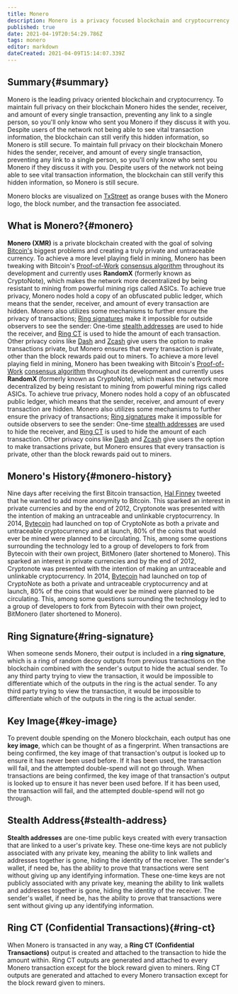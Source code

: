 ```yaml
---
title: Monero
description: Monero is a privacy focused blockchain and cryptocurrency.
published: true
date: 2021-04-19T20:54:29.786Z
tags: monero
editor: markdown
dateCreated: 2021-04-09T15:14:07.339Z
---
```


## Summary{#summary}

Monero is the leading privacy oriented blockchain and cryptocurrency. To maintain full privacy on their blockchain Monero hides the sender, receiver, and amount of every single transaction, preventing any link to a single person, so you'll only know who sent you Monero if they discuss it with you. Despite users of the network not being able to see vital transaction information, the blockchain can still verify this hidden information, so Monero is still secure. To maintain full privacy on their blockchain Monero hides the sender, receiver, and amount of every single transaction, preventing any link to a single person, so you'll only know who sent you Monero if they discuss it with you. Despite users of the network not being able to see vital transaction information, the blockchain can still verify this hidden information, so Monero is still secure.

Monero blocks are visualized on [TxStreet](https://www.txstreet.com) as orange buses with the Monero logo, the block number, and the transaction fee associated.

## What is Monero?{#monero}

**Monero (XMR)** is a private blockchain created with the goal of solving [Bitcoin's](/en/bitcoin) biggest problems and creating a truly private and untraceable currency. To achieve a more level playing field in mining, Monero has been tweaking with Bitcoin's [Proof-of-Work](/en/blockchain/consensus-algorithms/#proof-of-work) [consensus algorithm](/en/blockchain/consensus-algorithms) throughout its development and currently uses **RandomX** (formerly known as CryptoNote), which makes the network more decentralized by being resistant to mining from powerful mining rigs called ASICs. To achieve true privacy, Monero nodes hold a copy of an obfuscated public ledger, which means that the sender, receiver, and amount of every transaction are hidden. Monero also utilizes some mechanisms to further ensure the privacy of transactions; [Ring signatures](#ring-signature) make it impossible for outside observers to see the sender: One-time [stealth addresses](#stealth-address) are used to hide the receiver, and [Ring CT](#ring-ct) is used to hide the amount of each transaction. Other privacy coins like [Dash](https://www.dash.org/) and [Zcash](https://z.cash/) give users the option to make transactions private, but Monero ensures that every transaction is private, other than the block rewards paid out to miners. To achieve a more level playing field in mining, Monero has been tweaking with Bitcoin's [Proof-of-Work](/en/blockchain/consensus-algorithms/#proof-of-work) [consensus algorithm](/en/blockchain/consensus-algorithms) throughout its development and currently uses **RandomX** (formerly known as CryptoNote), which makes the network more decentralized by being resistant to mining from powerful mining rigs called ASICs. To achieve true privacy, Monero nodes hold a copy of an obfuscated public ledger, which means that the sender, receiver, and amount of every transaction are hidden. Monero also utilizes some mechanisms to further ensure the privacy of transactions; [Ring signatures](#ring-signature) make it impossible for outside observers to see the sender: One-time [stealth addresses](#stealth-address) are used to hide the receiver, and [Ring CT](#ring-ct) is used to hide the amount of each transaction. Other privacy coins like [Dash](https://www.dash.org/) and [Zcash](https://z.cash/) give users the option to make transactions private, but Monero ensures that every transaction is private, other than the block rewards paid out to miners.


## Monero's History{#monero-history}

Nine days after receiving the first Bitcoin transaction, [Hal Finney](https://en.wikipedia.org/wiki/Hal_Finney_(computer_scientist)) tweeted that he wanted to add more anonymity to Bitcoin. This sparked an interest in private currencies and by the end of 2012, Cryptonote was presented with the intention of making an untraceable and unlinkable cryptocurrency. In 2014, [Bytecoin](https://bytecoin.org/) had launched on top of CryptoNote as both a private and untraceable cryptocurrency and at launch, 80% of the coins that would ever be mined were planned to be circulating. This, among some questions surrounding the technology led to a group of developers to fork from Bytecoin with their own project, BitMonero (later shortened to Monero). This sparked an interest in private currencies and by the end of 2012, Cryptonote was presented with the intention of making an untraceable and unlinkable cryptocurrency. In 2014, [Bytecoin](https://bytecoin.org/) had launched on top of CryptoNote as both a private and untraceable cryptocurrency and at launch, 80% of the coins that would ever be mined were planned to be circulating. This, among some questions surrounding the technology led to a group of developers to fork from Bytecoin with their own project, BitMonero (later shortened to Monero).

## Ring Signature{#ring-signature}

When someone sends Monero, their output is included in a **ring signature**, which is a ring of random decoy outputs from previous transactions on the blockchain combined with the sender's output to hide the actual sender. To any third party trying to view the transaction, it would be impossible to differentiate which of the outputs in the ring is the actual sender. To any third party trying to view the transaction, it would be impossible to differentiate which of the outputs in the ring is the actual sender.

## Key Image{#key-image}

To prevent double spending on the Monero blockchain, each output has one **key image**, which can be thought of as a fingerprint. When transactions are being confirmed, the key image of that transaction's output is looked up to ensure it has never been used before. If it has been used, the transaction will fail, and the attempted double-spend will not go through. When transactions are being confirmed, the key image of that transaction's output is looked up to ensure it has never been used before. If it has been used, the transaction will fail, and the attempted double-spend will not go through.

## Stealth Address{#stealth-address}

**Stealth addresses** are one-time public keys created with every transaction that are linked to a user's private key. These one-time keys are not publicly associated with any private key, meaning the ability to link wallets and addresses together is gone, hiding the identity of the receiver. The sender's wallet, if need be, has the ability to prove that transactions were sent without giving up any identifying information. These one-time keys are not publicly associated with any private key, meaning the ability to link wallets and addresses together is gone, hiding the identity of the receiver. The sender's wallet, if need be, has the ability to prove that transactions were sent without giving up any identifying information.

## Ring CT (Confidential Transactions){#ring-ct}

When Monero is transacted in any way, a **Ring CT (Confidential Transactions)** output is created and attached to the transaction to hide the amount within. Ring CT outputs are generated and attached to every Monero transaction except for the block reward given to miners. Ring CT outputs are generated and attached to every Monero transaction except for the block reward given to miners.
